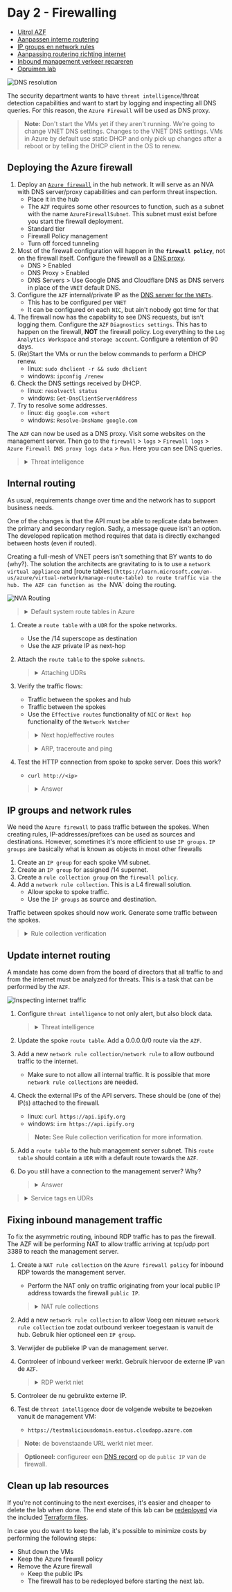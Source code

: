 # Day 2 - Firewalling

* [Uitrol AZF](#uitrol-azf)
* [Aanpassen interne routering](#aanpassen-interne-routering)
* [IP groups en network rules](#ip-groups-en-network-rules)
* [Aanpassing routering richting internet](#aanpassing-routering-richting-internet)
* [Inbound management verkeer repareren](#inbound-management-verkeer-repareren)
* [Opruimen lab](#opruimen-lab)

![DNS resolution](./data/dns_inspection.svg)

The security department wants to have `threat intelligence`/threat detection capabilities and want to start by logging and inspecting all DNS queries. For this reason, the `Azure Firewall` will be used as DNS proxy.

> **Note:** Don't start the VMs yet if they aren't running. We're going to change VNET DNS settings. Changes to the VNET DNS settings. VMs in Azure by default use static DHCP and only pick up changes after a reboot or by telling the DHCP client in the OS to renew.

## Deploying the Azure firewall

1. Deploy an [`Azure firewall`](https://learn.microsoft.com/en-us/azure/firewall/overview) in the hub network. It will serve as an NVA with DNS server/proxy capabilities and can perform threat inspection.
    * Place it in the hub
    * The `AZF` requires some other resources to function, such as a subnet with the name `AzureFirewallSubnet`. This subnet must exist before you start the firewall deployment.
    * Standard tier
    * Firewall Policy management
    * Turn off forced tunneling
1. Most of the firewall configuration will happen in the **`firewall policy`**, not on the firewall itself. Configure the firewall as a [DNS proxy](https://learn.microsoft.com/en-us/azure/firewall/dns-settings).
    * DNS > Enabled
    * DNS Proxy > Enabled
    * DNS Servers > Use Google DNS and Cloudflare DNS as DNS servers in place of the `VNET` default DNS.
1. Configure the `AZF` internal/private IP as the [DNS server for the `VNETs`](https://learn.microsoft.com/en-us/azure/virtual-network/manage-virtual-network#change-dns-servers).
    * This has to be configured per `VNET`
    * It can be configured on each `NIC`, but ain't nobody got time for that
1. The firewall now has the capability to see DNS requests, but isn't logging them. Configure the `AZF` `Diagnostics settings`. This has to happen on the firewall, **NOT** the firewall policy. Log everything to the `Log Analytics Workspace` and `storage account`. Configure a retention of 90 days.
1. (Re)Start the VMs or run the below commands to perform a DHCP renew.
    * linux: `sudo dhclient -r && sudo dhclient`
    * windows: `ipconfig /renew`
1. Check the DNS settings received by DHCP.
    * linux: `resolvectl status`
    * windows: `Get-DnsClientServerAddress`
1. Try to resolve some addresses.
    * linux: `dig google.com +short`
    * windows: `Resolve-DnsName google.com`

The `AZF` can now be used as a DNS proxy. Visit some websites on the management server. Then go to the `firewall` > `logs` > `Firewall logs` > `Azure Firewall DNS proxy logs data` > `Run`. Here you can see DNS queries.

> <details><summary>Threat intelligence</summary>
>
> The Azure `firewall` can make use of Microsoft's [`threat intelligence`](https://learn.microsoft.com/en-us/azure/firewall/threat-intel) capabilities to inspect FQDNs and DNS queries.

</details>

## Internal routing

As usual, requirements change over time and the network has to support business needs.

One of the changes is that the API must be able to replicate data between the primary and secondary region. Sadly, a message queue isn't an option. The developed replication method requires that data is directly exchanged between hosts (even if routed).

Creating a full-mesh of VNET peers isn't something that BY wants to do (why?). The solution the architects are gravitating to is to use a `network virtual appliance` and [route tables`](https://learn.microsoft.com/en-us/azure/virtual-network/manage-route-table) to route traffic via the hub.
The AZF can function as the `NVA` doing the routing.

![NVA Routing](./data/internal_routing.svg)

> <details><summary>Default system route tables in Azure</summary>
>
> Azure `virtual networks` contain default [null routes](https://learn.microsoft.com/en-us/azure/virtual-network/virtual-networks-udr-overview#default) for RFC1918 prefixes (10.0.0.0/8, 172.16.0.0/12, 192.168.0.0/16) and the RFC6598 prefix (100.64.0.0/10). By adding `address spaces` to a `VNET`, more specific routes are added to the default route table.
>
> Direct `VNET peers` add each other's `address spaces` to their system route tables. Routes learned for a peer are not passed on to other peers. This means that spoke A won't learn spoke B routes via the hub peering.

</details>

1. Create a `route table` with a `UDR` for the spoke networks.
    * Use the /14 superscope as destination
    * Use the `AZF` private IP as next-hop
1. Attach the `route table` to the spoke `subnets`.
    > <details><summary>Attaching UDRs</summary>
    >
    > `Route tables` can be attached to multiple VNETs, but the VNETs must be in the same region and subscription as the `route table`. Each region'll require a separate spoke `route table`.

    </details>
1. Verify the traffic flows:
    * Traffic between the spokes and hub
    * Traffic between the spokes
    * Use the `Effective routes` functionality of `NIC` or `Next hop` functionality of the `Network Watcher`

    > <details><summary>Next hop/effective routes</summary>
    >
    > The [`Next hop`](https://learn.microsoft.com/en-us/azure/network-watcher/network-watcher-next-hop-overview) feature of the `Network Watcher` and the `Effective routes` functionality of a `NIC` provide information on the path a packet will take. Use these two tools to verify traffic flows.

    </details>

    > <details><summary>ARP, traceroute and ping</summary>
    >
    > Azure virtual networking is not real networking. It's basically fake.Layer 1 and 2 don't really exist in a `VNET`. Packets within a host are basically copied from `NIC` to `NIC` after passing SDN policies. 
    >
    > There is no real default gateway for example. It's only there so no VM network stacks need to be modified. If you check a system's ARP table, the default gateway will have a peculiar mac address.
    >
    > The traceroute/tracert command will also not function as expected. As the default gateways are fake, they will be skipped in the outpur. `NVAs` will be visible.

    </details>

1. Test the HTTP connection from spoke to spoke server. Does this work?
    * `curl http://<ip>`

    > <details><summary>Answer</summary>
    >
    > This doesn't work yet. The `AZF` is a firewall, not a router. The ACLs need to be configured before any traffic is forwarded. 
    > Traffic between the API servers and the management server works as thos packets don't pass the `Azure firewall`.

    </details>

## IP groups and network rules

We need the `Azure firewall` to pass traffic between the spokes. When creating rules, IP-addresses/prefixes can be used as sources and destinations. However, sometimes it's more efficient to use `IP groups`. `IP groups` are basically what is known as objects in most other firewalls

1. Create an `IP group` for each spoke VM subnet.
1. Create an `IP group` for assigned /14 supernet.
1. Create a `rule collection group` on the `firewall policy`.
1. Add a `network rule collection`. This is a L4 firewall solution. 
    * Allow spoke to spoke traffic.
    * Use the `IP groups` as source and destination.

Traffic between spokes should now work. Generate some traffic between the spokes.

> <details><summary>Rule collection verification</summary>
>
> The `Azure Firewall` has no option to check if traffic is allowed. The way to check traffic is by inspecting the logs. Use the [`logs` functionality](https://learn.microsoft.com/en-us/azure/firewall/firewall-diagnostics#view-and-analyze-the-activity-log) of a firewall if the `diagnostics settings` are configured with a `log analytics workspace`.
>
> The steps are the same as the DNS logs.
>
> As of the time of writing, there is no easier way to view the logs in the `portal`. `Azure Sentinel` and `Azure workbooks` provide more of a [single pane of glass](https://learn.microsoft.com/en-us/azure/firewall/firewall-workbook) for network traffic through the Azure firewall. This isn't part of the exam (for now).

</details>

## Update internet routing 

A mandate has come down from the board of directors that all traffic to and from the internet must be analyzed for threats. This is a task that can be performed by the `AZF`.

![Inspecting internet traffic](./data/internet_firewall.svg)

1. Configure `threat intelligence` to not only alert, but also block data.
    
    > <details><summary>Threat intelligence</summary>
    >
    > `Threat intelligence` is enabled by default on the `firewall policy`, but in alerting mode. This can be changed to `None`/`Disabled` or `Alert and block`. The logs will be written to the `Log Analytics Workspace`.

    </details>

1. Update the spoke `route table`. Add a 0.0.0.0/0 route via the `AZF`.
1. Add a new `network rule collection/network rule` to allow outbound traffic to the internet.
    * Make sure to not allow all internal traffic. It is possible that more `network rule collections` are needed.
1. Check the external IPs of the API servers. These should be (one of the) IP(s) attached to the firewall.
    * linux: `curl https://api.ipify.org`
    * windows: `irm https://api.ipify.org`
    > **Note:** See Rule collection verification for more information.
1. Add a `route table` to the hub management server subnet. This `route table` should contain a `UDR` with a default route towards the `AZF`.
1. Do you still have a connection to the management server? Why?

    > <details><summary>Answer</summary>
    >
    > There is assymetric routing happening. Traffic arrives via the management server [PIP]('' "Public IP"), but return traffic is routed via the Azure firewall.
    >
    > The `AZF` performs [automatisch SNAT](https://learn.microsoft.com/en-us/azure/firewall/snat-private-range) for any destination outside the RFC1918 range.

    </details>

> <details><summary>Service tags en UDRs</summary>
>
> `Service tags` are lists of IP addresses for Microsoft services, maintained by Microsoft. `Service tags` can be used in `network security groups`, `Azure Firewalls` and `user defined routes`.

</details>

## Fixing inbound management traffic

To fix the asymmetric routing, inbound RDP traffic has to pas the firewall. The AZF will be performing NAT to allow traffic arriving at tcp/udp port 3389 to reach the management server.

1. Create a `NAT rule collection` on the `Azure firewall policy` for inbound RDP towards the management server.
    * Perform the NAT only on traffic originating from your local public IP address towards the firewall `public IP`.

    > <details><summary>NAT rule collections</summary>
    >
    > `NAT rule collections` create a [temporary `network rule`](https://learn.microsoft.com/en-us/azure/firewall/rule-processing#nat-rules) for each match. Because of this, it's not needed to to manually add `network rules`.

    </details>

1. Add a new `network rule collection` to allow Voeg een nieuwe `network rule collection` toe zodat outbound verkeer toegestaan is vanuit de hub. Gebruik hier optioneel een `IP group`.
1. Verwijder de publieke IP van de management server.
1. Controleer of inbound verkeer werkt. Gebruik hiervoor de externe IP van de `AZF`.
    > <details><summary>RDP werkt niet</summary>
    >
    > Afhankelijk van de NSG instellinge kan RDP nog steeds niet werken. Indien RDP alleen vanuit jouw IP is toegestaan en al het overige inbound verkeer geblokkeerd wordt, zal dit het geval zijn. De `AZF` doet naast DNAT ook SNAT voor inbound verkeer. De reden hiervoor is simpel: het verkeer moet symmetrisch lopen.
    > 
    > Hierdoor is de source van het verkeer een `AZF` instance IP en niet de load balanced IP. Je zal dus verkeer toe moeten staan van de gehele 'AzureFirewallSubnet' reeks. Het is onmogelijk om te weten vanuit welke instance in dat subnet het verkeer af komt.

    </details>
1. Controleer de nu gebruikte externe IP.
1. Test de `threat intelligence` door de volgende website te bezoeken vanuit de management VM:
    * `https://testmaliciousdomain.eastus.cloudapp.azure.com`

> **Note:** de bovenstaande URL werkt niet meer.

> **Optioneel:** configureer een [DNS record](https://learn.microsoft.com/en-us/azure/virtual-network/public-ip-addresses#dns-hostname-resolution) op de `public IP` van de firewall.

## Clean up lab resources

If you're not continuing to the next exercises, it's easier and cheaper to delete the lab when done. The end state of this lab can be [redeployed](../README_EN.md#lab-checkpoints) via the included [Terraform files](./tf/).

In case you do want to keep the lab, it's possible to minimize costs by performing the following steps: 
* Shut down the VMs
* Keep the Azure firewall policy
* Remove the Azure firewall
    * Keep the public IPs
    * The firewall has to be redeployed before starting the next lab.
